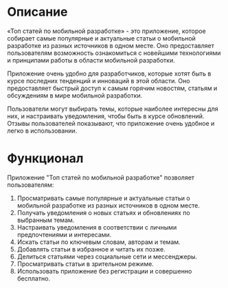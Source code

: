
<h1>Описание</h1>
«Топ статей по мобильной разработке» - это приложение, которое собирает самые популярные и актуальные статьи о мобильной разработке из разных источников в одном месте. Оно предоставляет пользователям возможность ознакомиться с новейшими технологиями и принципами работы в области мобильной разработки.

Приложение очень удобно для разработчиков, которые хотят быть в курсе последних тенденций и инноваций в этой области. Оно предоставляет быстрый доступ к самым горячим новостям, статьям и обсуждениям в мире мобильной разработки.

Пользователи могут выбирать темы, которые наиболее интересны для них, и настраивать уведомления, чтобы быть в курсе обновлений. Отзывы пользователей показывают, что приложение очень удобное и легко в использовании.
<h1>Функционал</h1>
Приложение "Топ статей по мобильной разработке" позволяет пользователям:

1. Просматривать самые популярные и актуальные статьи о мобильной разработке из разных источников в одном месте.
2. Получать уведомления о новых статьях и обновлениях по выбранным темам.
3. Настраивать уведомления в соответствии с личными предпочтениями и интересами.
4. Искать статьи по ключевым словам, авторам и темам.
5. Добавлять статьи в избранное и читать их позже.
6. Делиться статьями через социальные сети и мессенджеры.
7. Просматривать статьи в зрительном режиме.
8. Использовать приложение без регистрации и совершенно бесплатно.
